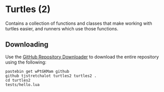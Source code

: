 # Turtles (2)

Contains a collection of functions and classes that make working with turtles
easier, and runners which use those functions.

## Downloading

Use the [GitHub Repository Downloader](http://www.computercraft.info/forums2/index.php?/topic/4072-github-repository-downloader/)
to download the entire repository using the following:

```text
pastebin get wPtGKMam github
github tjstretchalot turtles2 turtles2 .
cd turtles2
tests/hello.lua
```

